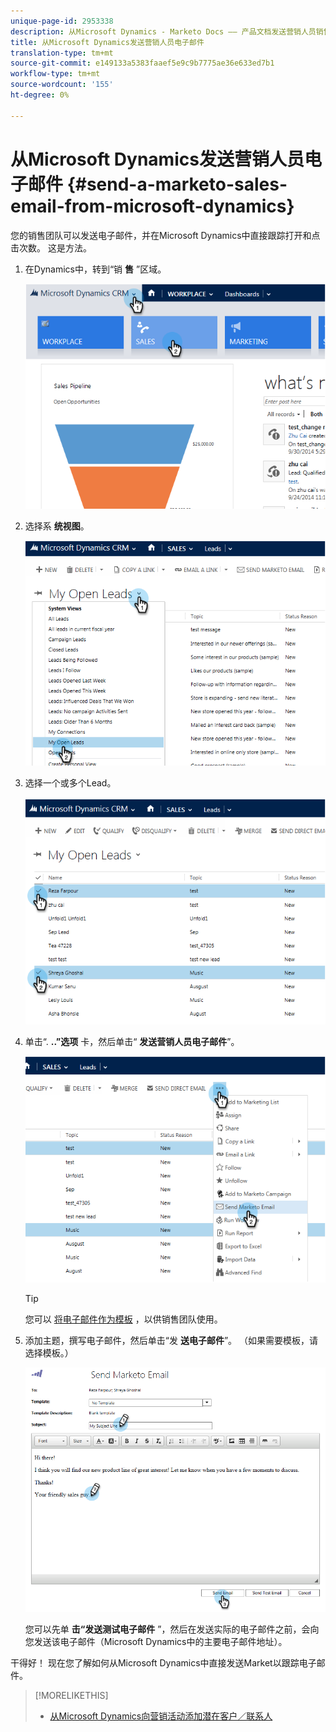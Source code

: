 ```yaml
---
unique-page-id: 2953338
description: 从Microsoft Dynamics - Marketo Docs —— 产品文档发送营销人员销售电子邮件
title: 从Microsoft Dynamics发送营销人员电子邮件
translation-type: tm+mt
source-git-commit: e149133a5383faaef5e9c9b7775ae36e633ed7b1
workflow-type: tm+mt
source-wordcount: '155'
ht-degree: 0%

---
```



# 从Microsoft Dynamics发送营销人员电子邮件 {#send-a-marketo-sales-email-from-microsoft-dynamics}

您的销售团队可以发送电子邮件，并在Microsoft Dynamics中直接跟踪打开和点击次数。 这是方法。

1. 在Dynamics中，转到“销 **售** ”区域。

   ![](assets/image2014-10-20-11-3a56-3a9.png)

1. 选择系 **统视图**。

   ![](assets/image2014-10-20-11-3a56-3a20.png)

1. 选择一个或多个Lead。

   ![](assets/image2014-10-20-11-3a56-3a35.png)

1. 单击“. **..”选项** 卡，然后单击“ **发送营销人员电子邮件**”。

   ![](assets/image2014-10-20-11-3a56-3a57.png)

   >[!TIP]
   >
   >您可以 [将电子邮件作为模板](../../../../product-docs/marketo-sales-insight/msi-for-salesforce/features/actions-in-the-msi-panel/send-marketo-email/publish-an-email-to-sales-insight.md) ，以供销售团队使用。

1. 添加主题，撰写电子邮件，然后单击“发 **送电子邮件**”。 （如果需要模板，请选择模板。）

   ![](assets/image2014-10-20-11-3a57-3a8.png)

   您可以先单 **击“发送测试电子邮件** ”，然后在发送实际的电子邮件之前，会向您发送该电子邮件（Microsoft Dynamics中的主要电子邮件地址）。

干得好！ 现在您了解如何从Microsoft Dynamics中直接发送Market以跟踪电子邮件。

>[!MORELIKETHIS]
>
>* [从Microsoft Dynamics向营销活动添加潜在客户／联系人](add-a-lead-contact-to-a-marketo-campaign-from-microsoft-dynamics.md)

>



